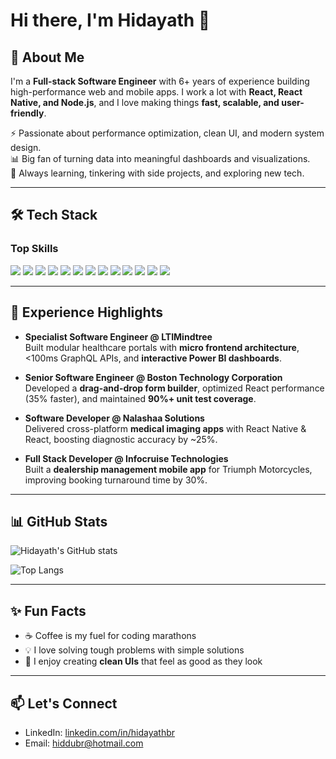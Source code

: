 # Hi there, I'm Hidayath 👋

## 🚀 About Me
I'm a **Full-stack Software Engineer** with 6+ years of experience building high-performance web and mobile apps. I work a lot with **React, React Native, and Node.js**, and I love making things **fast, scalable, and user-friendly**.  

⚡ Passionate about performance optimization, clean UI, and modern system design.  
📊 Big fan of turning data into meaningful dashboards and visualizations.  
🌱 Always learning, tinkering with side projects, and exploring new tech.  

---

## 🛠️ Tech Stack
### Top Skills
<p align="left">
  <img src="https://img.shields.io/badge/React-20232A?style=for-the-badge&logo=react&logoColor=61DAFB" />
  <img src="https://img.shields.io/badge/React_Native-20232A?style=for-the-badge&logo=react&logoColor=61DAFB" />
  <img src="https://img.shields.io/badge/Node.js-43853D?style=for-the-badge&logo=node.js&logoColor=white" />
  <img src="https://img.shields.io/badge/TypeScript-007ACC?style=for-the-badge&logo=typescript&logoColor=white" />
  <img src="https://img.shields.io/badge/Redux-764ABC?style=for-the-badge&logo=redux&logoColor=white" />
  <img src="https://img.shields.io/badge/GraphQL-E10098?style=for-the-badge&logo=graphql&logoColor=white" />
  <img src="https://img.shields.io/badge/PostgreSQL-316192?style=for-the-badge&logo=postgresql&logoColor=white" />
  <img src="https://img.shields.io/badge/MySQL-4479A1?style=for-the-badge&logo=mysql&logoColor=white" />
  <img src="https://img.shields.io/badge/Redis-DC382D?style=for-the-badge&logo=redis&logoColor=white" />
  <img src="https://img.shields.io/badge/Docker-2496ED?style=for-the-badge&logo=docker&logoColor=white" />
  <img src="https://img.shields.io/badge/Jenkins-D24939?style=for-the-badge&logo=jenkins&logoColor=white" />
  <img src="https://img.shields.io/badge/Git-F05032?style=for-the-badge&logo=git&logoColor=white" />
  <img src="https://img.shields.io/badge/Figma-F24E1E?style=for-the-badge&logo=figma&logoColor=white" />
</p>

---

## 💼 Experience Highlights
- **Specialist Software Engineer @ LTIMindtree**  
  Built modular healthcare portals with **micro frontend architecture**, <100ms GraphQL APIs, and **interactive Power BI dashboards**.  

- **Senior Software Engineer @ Boston Technology Corporation**  
  Developed a **drag-and-drop form builder**, optimized React performance (35% faster), and maintained **90%+ unit test coverage**.  

- **Software Developer @ Nalashaa Solutions**  
  Delivered cross-platform **medical imaging apps** with React Native & React, boosting diagnostic accuracy by ~25%.  

- **Full Stack Developer @ Infocruise Technologies**  
  Built a **dealership management mobile app** for Triumph Motorcycles, improving booking turnaround time by 30%.  

---

## 📊 GitHub Stats
![Hidayath's GitHub stats](https://github-readme-stats.vercel.app/api?username=hidior&show_icons=true&theme=radical)

![Top Langs](https://github-readme-stats.vercel.app/api/top-langs/?username=hidiorr&layout=compact&theme=radical)

---

## ✨ Fun Facts
- ☕ Coffee is my fuel for coding marathons
- 💡 I love solving tough problems with simple solutions
- 🎨 I enjoy creating **clean UIs** that feel as good as they look

---

## 📫 Let's Connect
- LinkedIn: [linkedin.com/in/hidayathbr](https://www.linkedin.com/in/hidayathbr)  
- Email: hiddubr@hotmail.com
